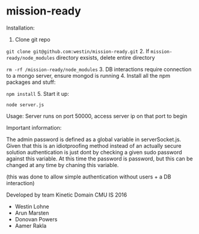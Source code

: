 # mission-ready

Installation:

1. Clone git repo

  `git clone git@github.com:westin/mission-ready.git`
2. If `mission-ready/node_modules` directory exsists, delete entire directory

  `rm -rf /mission-ready/node_modules`
3. DB interactions require connection to a mongo server, ensure mongod is running
4. Install all the npm packages and stuff:

  `npm install`
5. Start it up:

  `node server.js`


Usage:
Server runs on port 50000, access server ip on that port to begin

Important information:

The admin password is defined as a global variable in serverSocket.js. 
Given that this is an idiotproofing method instead of an actually secure solution authentication is
just dont by checking a given sudo password against this variable.
At this time the password is password, but this can be changed at any time by chaning this variable.

(this was done to allow simple authentication without users + a DB  interaction)


Developed by team Kinetic Domain CMU IS 2016
- Westin Lohne
- Arun Marsten
- Donovan Powers
- Aamer Rakla

